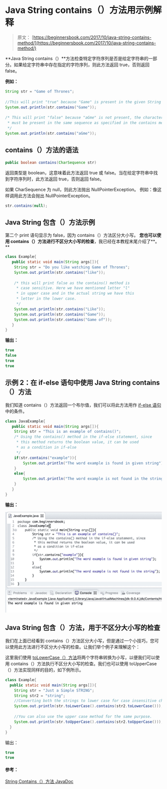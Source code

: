 # Java String contains（）方法用示例解释

> 原文： [https://beginnersbook.com/2017/10/java-string-contains-method/](https://beginnersbook.com/2017/10/java-string-contains-method/)

**Java String contains（）**方法检查特定字符序列是否是给定字符串的一部分。如果给定字符串中存在指定的字符序列，则此方法返回 true，否则返回 false。

**例如：**

```java
String str = "Game of Thrones";  

//This will print "true" because "Game" is present in the given String
System.out.println(str.contains("Game"));

/* This will print "false" because "aGme" is not present, the characters
 * must be present in the same sequence as specified in the contains method
 */
System.out.println(str.contains("aGme"));

```

## contains（）方法的语法

```java
public boolean contains(CharSequence str)
```

返回类型是 boolean，这意味着此方法返回 true 或 false。当在给定字符串中找到字符序列时，此方法返回 true，否则返回 false。

如果 CharSequence 为 null，则此方法抛出 NullPointerException。
例如：像这样调用此方法会抛出 NullPointerException。

```java
str.contains(null);
```

## Java String 包含（）方法示例

第二个 print 语句显示为 false，因为 contains（）方法区分大小写。 **您也可以使用 contains（）方法进行不区分大小写的检查**，我已经在本教程末尾介绍了**。**

```java
class Example{  
   public static void main(String args[]){  
	String str = "Do you like watching Game of Thrones";  
	System.out.println(str.contains("like"));

	/* this will print false as the contains() method is
	 * case sensitive. Here we have mentioned letter "l" 
	 * in upper case and in the actual string we have this
	 * letter in the lower case. 
	 */
	System.out.println(str.contains("Like")); 
	System.out.println(str.contains("Game")); 
	System.out.println(str.contains("Game of")); 
   }
}
```

**输出：**

```java
true
false
true
true
```

## 示例 2：在 if-else 语句中使用 Java String contains（）方法

我们知道 contains（）方法返回一个布尔值，我们可以将此方法用作 [if-else 语句](https://beginnersbook.com/2017/08/if-else-statement-in-java/)中的条件。

```java
class JavaExample{  
   public static void main(String args[]){  
	String str = "This is an example of contains()";  
	/* Using the contains() method in the if-else statement, since
	 * this method returns the boolean value, it can be used
	 * as a condition in if-else
	 */
	if(str.contains("example")){
		System.out.println("The word example is found in given string");
	}
	else{
		System.out.println("The word example is not found in the string");
	}
   }
}

```

**输出：**

![Java String contains method example](img/0a5ad03487f119bc2ffe82e4c2f7c22e.jpg)

## Java String 包含（）方法，用于不区分大小写的检查

我们在上面已经看到 contains（）方法区分大小写，但是通过一个小技巧，您可以使用此方法进行不区分大小写的检查。让我们举个例子来理解这个：

这里我们使用 [toLowerCase（）方法](https://beginnersbook.com/2013/12/java-string-tolowercase-method-example/)将两个字符串转换为小写，以便我们可以使用 contains（）方法执行不区分大小写的检查。我们也可以使用 toUpperCase（）方法实现同样的目的，如下例所示。

```java
class Example{  
  public static void main(String args[]){  
	String str = "Just a Simple STRING"; 
	String str2 = "string";
	//Converting both the strings to lower case for case insensitive checking
	System.out.println(str.toLowerCase().contains(str2.toLowerCase()));

	//You can also use the upper case method for the same purpose.
	System.out.println(str.toUpperCase().contains(str2.toUpperCase()));
  }
}
```

输出：

```java
true
true
```

#### 参考：

[String Contains（）方法 JavaDoc](https://docs.oracle.com/javase/7/docs/api/java/lang/String.html#contains(java.lang.CharSequence))